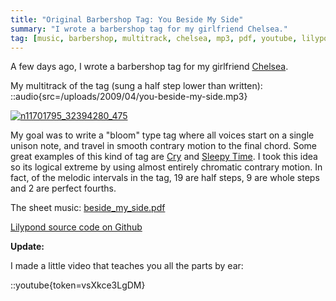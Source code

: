 ```yaml
---
title: "Original Barbershop Tag: You Beside My Side"
summary: "I wrote a barbershop tag for my girlfriend Chelsea."
tag: [music, barbershop, multitrack, chelsea, mp3, pdf, youtube, lilypond]
---
```


A few days ago, I wrote a barbershop tag for my girlfriend [Chelsea](http://www.chelseahollow.com).

My multitrack of the tag (sung a half step lower than written):
::audio{src=/uploads/2009/04/you-beside-my-side.mp3}

[![n11701795_32394280_475](/uploads/2009/04/n11701795_32394280_475-500x375.jpg "n11701795_32394280_475")](/uploads/2009/04/n11701795_32394280_475.jpg)

My goal was to write a "bloom" type tag where all voices start on a single unison note, and travel in smooth contrary motion to the final chord. Some great examples of this kind of tag are [Cry](/blog/barbershop-multi-track-cry/) and [Sleepy Time](/blog/tag-sleepy-time-down-south/). I took this idea so its logical extreme by using almost entirely chromatic contrary motion. In fact, of the melodic intervals in the tag, 19 are half steps, 9 are whole steps and 2 are perfect fourths.

The sheet music: [beside_my_side.pdf](/uploads/2009/04/beside_my_side.pdf)

[Lilypond source code on Github](https://github.com/captbaritone/eldredge-you_beside_my_side)

**Update:**

I made a little video that teaches you all the parts by ear:

::youtube{token=vsXkce3LgDM}
